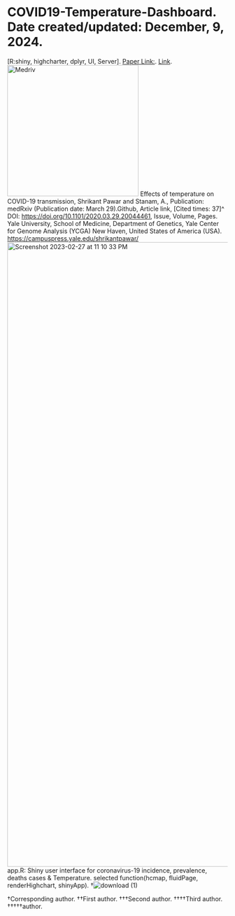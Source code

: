 # COVID19-Temperature-Dashboard. Date created/updated: December, 9, 2024.
[R:shiny, highcharter, dplyr, UI, Server].
[Paper Link:](https://www.medrxiv.org/content/10.1101/2020.03.29.20044461v1).
[Link](https://yalegenomics.shinyapps.io/deployment/?_ga=2.91441946.1803750112.1677552931-1693957918.1677552931).
<img width="300" alt="Medriv" src="https://github.com/spawar2/COVID19-Temperature-Dashboard/assets/25118302/8c785586-9ca3-4786-8838-18ec9546d7c6">
Effects of temperature on COVID-19 transmission, Shrikant Pawar and Stanam, A., Publication: medRxiv (Publication date: March 29).Github, Article link, [Cited times: 37]^ DOI: https://doi.org/10.1101/2020.03.29.20044461, Issue, Volume, Pages.
Yale University, School of Medicine, Department of Genetics, Yale Center for Genome Analysis (YCGA) New Haven, United States of America (USA).
https://campuspress.yale.edu/shrikantpawar/
<img width="1428" alt="Screenshot 2023-02-27 at 11 10 33 PM" src="https://user-images.githubusercontent.com/25118302/221751582-1ba0cd37-3267-4dff-ba92-74224aa9d8d1.png">
app.R: Shiny user interface for coronavirus-19 incidence, prevalence, deaths cases & Temperature.
selected function(hcmap, fluidPage, renderHighchart, shinyApp).
†![download (1)](https://github.com/user-attachments/assets/13602cad-2181-436d-bd1d-fb07968ca9b7)

†Corresponding author. ††First author. †††Second author. ††††Third author. †††††author.
